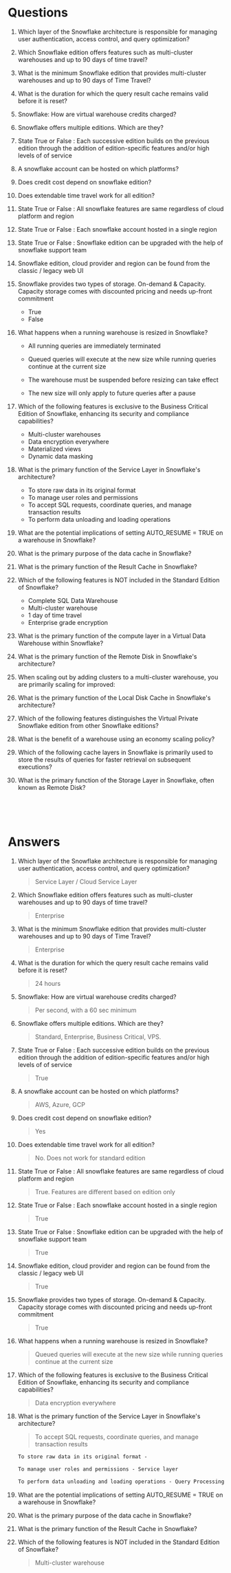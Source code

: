 # Questions

1. Which layer of the Snowflake architecture is responsible for managing user authentication, access control, and query optimization?

2. Which Snowflake edition offers features such as multi-cluster warehouses and up to 90 days of time travel?

3. What is the minimum Snowflake edition that provides multi-cluster warehouses and up to 90 days of Time Travel?

4. What is the duration for which the query result cache remains valid before it is reset?

5. Snowflake: How are virtual warehouse credits charged?

6. Snowflake offers multiple editions. Which are they?

7. State True or False : Each successive edition builds on the previous edition through the addition of edition-specific features and/or high levels of of service

8. A snowflake account can be hosted on which platforms?

9. Does credit cost depend on snowflake edition?

10. Does extendable time travel work for all edition?

11. State True or False : All snowflake features are same regardless of cloud platform and region

12. State True or False : Each snowflake account hosted in a single region

13. State True or False : Snowflake edition can be upgraded with the help of snowflake support team

14. Snowflake edition, cloud provider and region can be found from the classic / legacy web UI

15. Snowflake provides two types of storage. On-demand & Capacity. Capacity storage comes with discounted pricing and needs up-front commitment

    - True
    - False

16. What happens when a running warehouse is resized in Snowflake?

    - All running queries are immediately terminated

    - Queued queries will execute at the new size while running queries continue at the current size

    - The warehouse must be suspended before resizing can take effect

    - The new size will only apply to future queries after a pause

17. Which of the following features is exclusive to the Business Critical Edition of Snowflake, enhancing its security and compliance capabilities?

    - Multi-cluster warehouses
    - Data encryption everywhere
    - Materialized views
    - Dynamic data masking

18. What is the primary function of the Service Layer in Snowflake's architecture?

    - To store raw data in its original format
    - To manage user roles and permissions
    - To accept SQL requests, coordinate queries, and manage transaction results
    - To perform data unloading and loading operations

19. What are the potential implications of setting AUTO_RESUME = TRUE on a warehouse in Snowflake?
20. What is the primary purpose of the data cache in Snowflake?
21. What is the primary function of the Result Cache in Snowflake?
22. Which of the following features is NOT included in the Standard Edition of Snowflake?

    - Complete SQL Data Warehouse
    - Multi-cluster warehouse
    - 1 day of time travel
    - Enterprise grade encryption

23. What is the primary function of the compute layer in a Virtual Data Warehouse within Snowflake?

24. What is the primary function of the Remote Disk in Snowflake's architecture?

25. When scaling out by adding clusters to a multi-cluster warehouse, you are primarily scaling for improved:

26. What is the primary function of the Local Disk Cache in Snowflake's architecture?

27. Which of the following features distinguishes the Virtual Private Snowflake edition from other Snowflake editions?

28. What is the benefit of a warehouse using an economy scaling policy?

29. Which of the following cache layers in Snowflake is primarily used to store the results of queries for faster retrieval on subsequent executions?

30. What is the primary function of the Storage Layer in Snowflake, often known as Remote Disk?

&nbsp;

&nbsp;

# Answers

1. Which layer of the Snowflake architecture is responsible for managing user authentication, access control, and query optimization?

   > Service Layer / Cloud Service Layer

2. Which Snowflake edition offers features such as multi-cluster warehouses and up to 90 days of time travel?

   > Enterprise

3. What is the minimum Snowflake edition that provides multi-cluster warehouses and up to 90 days of Time Travel?

   > Enterprise

4. What is the duration for which the query result cache remains valid before it is reset?

   > 24 hours

5. Snowflake: How are virtual warehouse credits charged?

   > Per second, with a 60 sec minimum

6. Snowflake offers multiple editions. Which are they?

   > Standard, Enterprise, Business Critical, VPS.

7. State True or False : Each successive edition builds on the previous edition through the addition of edition-specific features and/or high levels of of service

   > True

8. A snowflake account can be hosted on which platforms?

   > AWS, Azure, GCP

9. Does credit cost depend on snowflake edition?

   > Yes

10. Does extendable time travel work for all edition?

    > No. Does not work for standard edition

11. State True or False : All snowflake features are same regardless of cloud platform and region

    > True. Features are different based on edition only

12. State True or False : Each snowflake account hosted in a single region

    > True

13. State True or False : Snowflake edition can be upgraded with the help of snowflake support team

    > True

14. Snowflake edition, cloud provider and region can be found from the classic / legacy web UI
    > True
15. Snowflake provides two types of storage. On-demand & Capacity. Capacity storage comes with discounted pricing and needs up-front commitment

    > True

16. What happens when a running warehouse is resized in Snowflake?

    > Queued queries will execute at the new size while running queries continue at the current size

17. Which of the following features is exclusive to the Business Critical Edition of Snowflake, enhancing its security and compliance capabilities?

    > Data encryption everywhere

18. What is the primary function of the Service Layer in Snowflake's architecture?

    > To accept SQL requests, coordinate queries, and manage transaction results

    ```md
    To store raw data in its original format -

    To manage user roles and permissions - Service layer

    To perform data unloading and loading operations - Query Processing layer
    ```

19. What are the potential implications of setting AUTO_RESUME = TRUE on a warehouse in Snowflake?

20. What is the primary purpose of the data cache in Snowflake?

21. What is the primary function of the Result Cache in Snowflake?

22. Which of the following features is NOT included in the Standard Edition of Snowflake?
    > Multi-cluster warehouse
